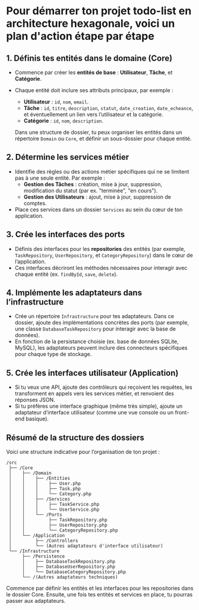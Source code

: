 # Pour démarrer ton projet todo-list en architecture hexagonale, voici un plan d'action étape par étape

## 1. **Définis tes entités dans le domaine (Core)**

- Commence par créer les **entités de base** : **Utilisateur**, **Tâche**, et **Catégorie**.
- Chaque entité doit inclure ses attributs principaux, par exemple :
  - **Utilisateur** : `id`, `nom`, `email`.
  - **Tâche** : `id`, `titre`, `description`, `statut`, `date_creation`, `date_echeance`, et éventuellement un lien vers l’utilisateur et la catégorie.
  - **Catégorie** : `id`, `nom`, `description`.

   Dans une structure de dossier, tu peux organiser les entités dans un répertoire `Domain` ou `Core`, et définir un sous-dossier pour chaque entité.

## 2. **Détermine les services métier**

- Identifie des règles ou des actions métier spécifiques qui ne se limitent pas à une seule entité. Par exemple :
  - **Gestion des Tâches** : création, mise à jour, suppression, modification du statut (par ex. "terminée", "en cours").
  - **Gestion des Utilisateurs** : ajout, mise à jour, suppression de comptes.
- Place ces services dans un dossier `Services` au sein du cœur de ton application.

## 3. **Crée les interfaces des ports**

- Définis des interfaces pour les **repositories** des entités (par exemple, `TaskRepository`, `UserRepository`, et `CategoryRepository`) dans le cœur de l’application.
- Ces interfaces décriront les méthodes nécessaires pour interagir avec chaque entité (ex. `findById`, `save`, `delete`).

## 4. **Implémente les adaptateurs dans l’infrastructure**

- Crée un répertoire `Infrastructure` pour tes adaptateurs. Dans ce dossier, ajoute des implémentations concrètes des ports (par exemple, une classe `DatabaseTaskRepository` pour interagir avec la base de données).
- En fonction de la persistance choisie (ex. base de données SQLite, MySQL), les adaptateurs peuvent inclure des connecteurs spécifiques pour chaque type de stockage.

## 5. **Crée les interfaces utilisateur (Application)**

- Si tu veux une API, ajoute des contrôleurs qui reçoivent les requêtes, les transforment en appels vers les services métier, et renvoient des réponses JSON.
- Si tu préfères une interface graphique (même très simple), ajoute un adaptateur d’interface utilisateur (comme une vue console ou un front-end basique).

## Résumé de la structure des dossiers

Voici une structure indicative pour l’organisation de ton projet :

```text
/src
 ├── /Core
 │    ├── /Domain
 │    │    ├── /Entities
 │    │    │    ├── User.php
 │    │    │    ├── Task.php
 │    │    │    └── Category.php
 │    │    ├── /Services
 │    │    │    ├── TaskService.php
 │    │    │    └── UserService.php
 │    │    └── /Ports
 │    │         ├── TaskRepository.php
 │    │         ├── UserRepository.php
 │    │         └── CategoryRepository.php
 │    └── /Application
 │         ├── /Controllers
 │         └── (Autres adaptateurs d'interface utilisateur)
 └── /Infrastructure
      ├── /Persistence
      │    ├── DatabaseTaskRepository.php
      │    ├── DatabaseUserRepository.php
      │    └── DatabaseCategoryRepository.php
      └── /(Autres adaptateurs techniques)
```

Commence par définir les entités et les interfaces pour les repositories dans le dossier Core. Ensuite, une fois tes entités et services en place, tu pourras passer aux adaptateurs.
